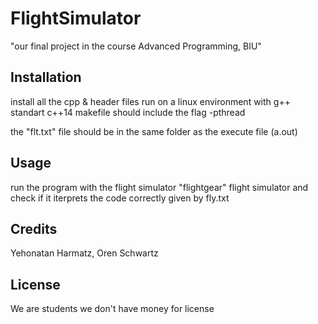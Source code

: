 # FlightSimulator
"our final project in the course Advanced Programming, BIU"

## Installation
install all the cpp & header files
run on a linux environment with g++ standart c++14
makefile should include the flag -pthread

the "flt.txt" file should be in the same folder as the execute file (a.out)
## Usage
run the program with the flight simulator
"flightgear" flight simulator
and check if it iterprets the code correctly given by fly.txt

## Credits
Yehonatan Harmatz,
Oren Schwartz

## License
We are students we don't have money for license
